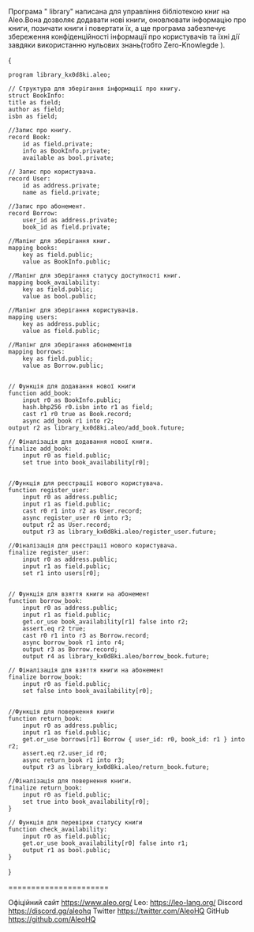 Програма " library" написана для управління бібліотекою книг на Aleo.Вона дозволяє додавати нові книги, оновлювати інформацію про книги, позичати книги і повертати їх, а ще програма забезпечує збереження конфіденційності інформації про користувачів та їхні дії завдяки використанню нульових знань(тобто Zero-Knowlegde ).

{

	program library_kx0d8ki.aleo;

	// Структура для зберігання інформації про книгу.
	struct BookInfo:
    title as field;
    author as field;
    isbn as field;
	
	//Запис про книгу.
	record Book:
	    id as field.private;
	    info as BookInfo.private;
	    available as bool.private;
	
	// Запис про користувача.
	record User:
	    id as address.private;
	    name as field.private;
	
	//Запис про абонемент.
	record Borrow:
	    user_id as address.private;
	    book_id as field.private;
	
	//Мапінг для зберігання книг.
	mapping books:
	    key as field.public;
	    value as BookInfo.public;

	//Мапінг для зберігання статусу доступності книг.
	mapping book_availability:
	    key as field.public;
	    value as bool.public;
	
	//Мапінг для зберігання користувачів.
	mapping users:
	    key as address.public;
	    value as field.public;
	
	//Мапінг для зберігання абонементів
	mapping borrows:
	    key as field.public;
	    value as Borrow.public;
	
	
	// Функція для додавання нової книги
	function add_book:
	    input r0 as BookInfo.public;
	    hash.bhp256 r0.isbn into r1 as field;
	    cast r1 r0 true as Book.record;
	    async add_book r1 into r2;
    output r2 as library_kx0d8ki.aleo/add_book.future;

	// Фіналізація для додавання нової книги.
	finalize add_book:
	    input r0 as field.public;
	    set true into book_availability[r0];
	
	
	//Функція для реєстрації нового користувача.
	function register_user:
	    input r0 as address.public;
	    input r1 as field.public;
	    cast r0 r1 into r2 as User.record;
	    async register_user r0 into r3;
	    output r2 as User.record;
	    output r3 as library_kx0d8ki.aleo/register_user.future;
	
	//Фіналізація для реєстрації нового користувача.
	finalize register_user:
	    input r0 as address.public;
	    input r1 as field.public;
	    set r1 into users[r0];
	
	
	// Функція для взяття книги на абонемент
	function borrow_book:
	    input r0 as address.public;
	    input r1 as field.public;
	    get.or_use book_availability[r1] false into r2;
	    assert.eq r2 true;
	    cast r0 r1 into r3 as Borrow.record;
	    async borrow_book r1 into r4;
	    output r3 as Borrow.record;
	    output r4 as library_kx0d8ki.aleo/borrow_book.future;
	
	// Фіналізація для взяття книги на абонемент
	finalize borrow_book:
	    input r0 as field.public;
	    set false into book_availability[r0];
	
	
	//Функція для повернення книги
	function return_book:
	    input r0 as address.public;
	    input r1 as field.public;
	    get.or_use borrows[r1] Borrow { user_id: r0, book_id: r1 } into r2;
	    assert.eq r2.user_id r0;
	    async return_book r1 into r3;
	    output r3 as library_kx0d8ki.aleo/return_book.future;
	
	//Фіналізація для повернення книги.
	finalize return_book:
	    input r0 as field.public;
	    set true into book_availability[r0];
	}
	
	// Функція для перевірки статусу книги
	function check_availability:
	    input r0 as field.public;
	    get.or_use book_availability[r0] false into r1;
	    output r1 as bool.public;
	}

}

======================

Офіційний сайт https://www.aleo.org/
Leo: https://leo-lang.org/
Discord https://discord.gg/aleohq
Twitter https://twitter.com/AleoHQ
GitHub https://github.com/AleoHQ
